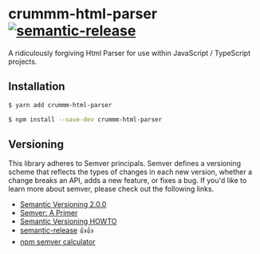 # crummm-html-parser [![semantic-release](https://img.shields.io/badge/%20%20%F0%9F%93%A6%F0%9F%9A%80-semantic--release-e10079.svg)](https://github.com/semantic-release/semantic-release)

A ridiculously forgiving Html Parser for use within JavaScript / TypeScript projects.

## Installation

```bash
$ yarn add crummm-html-parser
```

```bash
$ npm install --save-dev crummm-html-parser
```


## Versioning

This library adheres to Semver principals. Semver defines a versioning scheme that reflects the types of changes in each new version, whether a change breaks an API, adds a new feature, or fixes a bug. If you'd like to learn more about semver, please check out the following links.

* [Semantic Versioning 2.0.0](https://semver.org/)
* [Semver: A Primer](https://nodesource.com/blog/semver-a-primer/)
* [Semantic Versioning HOWTO](https://github.com/dbrock/semver-howto)
* [semantic-release](https://github.com/semantic-release/semantic-release) :thumbsup::thumbsup:
* [npm semver calculator](https://semver.npmjs.com/)
